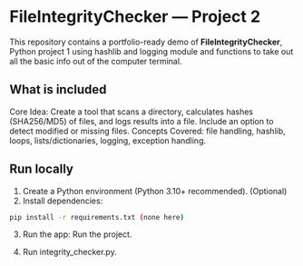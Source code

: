 # FileIntegrityChecker — Project 2

This repository contains a portfolio-ready demo of **FileIntegrityChecker**, Python project 1 using hashlib and logging module and functions to take out all the basic info out of the computer terminal.

## What is included
Core Idea: Create a tool that scans a directory, calculates hashes (SHA256/MD5) of files, and logs results into a file. Include an option to detect modified or missing files. Concepts Covered: file handling, hashlib, loops, lists/dictionaries, logging, exception handling.

## Run locally
1. Create a Python environment (Python 3.10+ recommended). (Optional)
2. Install dependencies:
```bash
pip install -r requirements.txt (none here)
```
3. Run the app:
Run the project.

4. Run integrity_checker.py.

